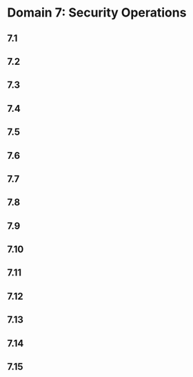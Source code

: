 # Domain 7: Security Operations

## 7.1 
## 7.2 
## 7.3 
## 7.4 
## 7.5 
## 7.6 
## 7.7 
## 7.8 
## 7.9 
## 7.10 
## 7.11 
## 7.12 
## 7.13 
## 7.14 
## 7.15 
